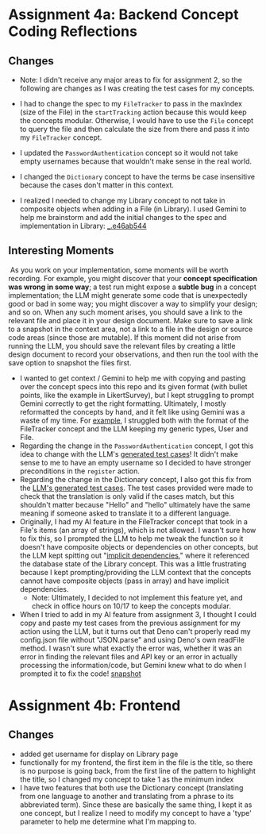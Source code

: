 
# Assignment 4a: Backend Concept Coding Reflections
## Changes
- Note: I didn't receive any major areas to fix for assignment 2, so the following are changes as I was creating the test cases for my concepts.
- I had to change the spec to my `FileTracker` to pass in the maxIndex (size of the File) in the `startTracking` action because this would keep the concepts modular. Otherwise, I would have to use the `File` concept to query the file and then calculate the size from there and pass it into my `FileTracker` concept.
- I updated the `PasswordAuthentication` concept so it would not take empty usernames because that wouldn't make sense in the real world.
- I changed the `Dictionary` concept to have the terms be case insensitive because the cases don't matter in this context.

- I realized I needed to change my Library concept to not take in composite objects when adding in a File (in Library). I used Gemini to help me brainstorm and add the initial changes to the spec and implementation in Library: [_.e46ab544](../context/design/reflections%20snapshots.md/steps/_.e46ab544.md)

## Interesting Moments
 As you work on your implementation, some moments will be worth recording. For example, you might discover that your **concept specification was wrong in some way**; a test run might expose a **subtle bug** in a concept implementation; the LLM might generate some code that is unexpectedly good or bad in some way; you might discover a way to simplify your design; and so on. When any such moment arises, you should save a link to the relevant file and place it in your design document. Make sure to save a link to a snapshot in the context area, not a link to a file in the design or source code areas (since those are mutable). If this moment did not arise from running the LLM, you should save the relevant files by creating a little design document to record your observations, and then run the tool with the save option to snapshot the files first.

- I wanted to get context / Gemini to help me with copying and pasting over the concept specs into this repo and its given format (with bullet points, like the example in LikertSurvey), but I kept struggling to prompt Gemini correctly to get the right formatting. Ultimately, I mostly reformatted the concepts by hand, and it felt like using Gemini was a waste of my time. For [example](../context/design/concepts/FileTracker/FileTracker.md/steps/response.4e979f79.md), I struggled both with the format of the FileTracker concept and the LLM keeping my generic types, User and File.
- Regarding the change in the `PasswordAuthentication` concept, I got this idea to change with the LLM's [generated test cases](../context/design/reflections%20snapshots.md/steps/_.02602d99.md)! It didn't make sense to me to have an empty username so I decided to have stronger preconditions in the `register` action.
- Regarding the change in the Dictionary concept, I also got this fix from the [LLM's generated test cases](../context/design/reflections%20snapshots.md/20251016_192650.a649f3b7.md). The test cases provided were made to check that the translation is only valid if the cases match, but this shouldn't matter because "Hello" and "hello" ultimately have the same meaning if someone asked to translate it to a different language.
- Originally, I had my AI feature in the FileTracker concept that took in a File's items (an array of strings), which is not allowed. I wasn't sure how to fix this, so I prompted the LLM to help me tweak the function so it doesn't have composite objects or dependencies on other concepts, but the LLM kept spitting out "[implicit dependencies](../context/design/reflections%20snapshots.md/steps/_.bac2b93f.md)," where it referenced the database state of the Library concept. This was a little frustrating because I kept prompting/providing the LLM context that the concepts cannot have composite objects (pass in array) and have implicit dependencies.
	- Note: Ultimately, I decided to not implement this feature yet, and check in office hours on 10/17 to keep the concepts modular.
- When I tried to add in my AI feature from assignment 3, I thought I could copy and paste my test cases from the previous assignment for my action using the LLM, but it turns out that Deno can't properly read my config.json file without "JSON.parse" and using Deno's own readFile method. I wasn't sure what exactly the error was, whether it was an error in finding the relevant files and API key or an error in actually processing the information/code, but Gemini knew what to do when I prompted it to fix the code! [snapshot](../context/design/reflections%20snapshots.md/steps/_.3a3c5945.md)

# Assignment 4b: Frontend

## Changes
- added get username for display on Library page
- functionally for my frontend, the first item in the file is the title, so there is no purpose is going back, from the first line of the pattern to highlight the title, so I changed my concept to take 1 as the minimum index
- I have two features that both use the Dictionary concept (translating from one language to another and translating from a phrase to its abbreviated term). Since these are basically the same thing, I kept it as one concept, but I realize I need to modify my concept to have a 'type' parameter to help me determine what I'm mapping to. 
